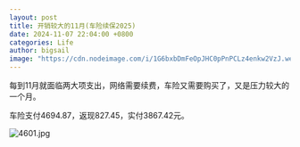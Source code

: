 ```yaml
---
layout: post
title: 开销较大的11月(车险续保2025)
date: 2024-11-07 22:04:00 +0800
categories: Life
author: bigsail
image: "https://cdn.nodeimage.com/i/1G6bxbDmFeOpJHC0pPnPCLz4enkw2VzJ.webp"
---
```

每到11月就面临两大项支出，网络需要续费，车险又需要购买了，又是压力较大的一个月。

车险支付4694.87，返现827.45，实付3867.42元。

<!--![](https://ucarecdn.com/047fa4ef-8f71-4aae-8172-327c5db762ee/4601.webp)-->
![4601.jpg](https://img.warn.im/v2/d8W7jDc.jpeg)
